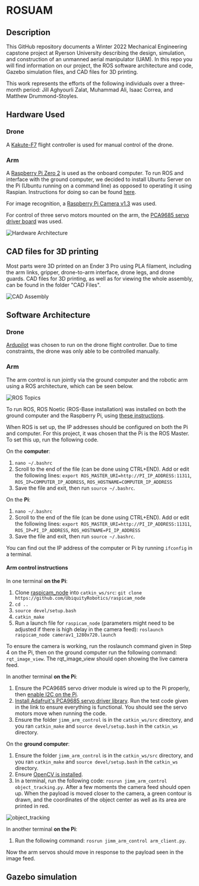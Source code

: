 # ROSUAM
## Description
This GitHub repository documents a Winter 2022 Mechanical Engineering capstone project at Ryerson University describing the design, simulation, and construction of an unmanned aerial manipulator (UAM). In this repo you will find information on our project, the ROS software architecture and code, Gazebo simulation files, and CAD files for 3D printing. 

This work represents the efforts of the following individuals over a three-month period: Jill Aghyourli Zalat, Muhammad Ali, Isaac Correa, and Matthew Drummond-Stoyles.


## Hardware Used
### Drone
A [Kakute-F7](http://www.holybro.com/product/kakute-f7-aio-v1-5/) flight controller is used for manual control of the drone. 

### Arm
A [Raspberry Pi Zero 2](https://www.raspberrypi.com/products/raspberry-pi-zero-2-w/) is used as the onboard computer. To run ROS and interface with the ground computer, we decided to install Ubuntu Server on the Pi (Ubuntu running on a command line) as opposed to operating it using Raspian. Instructions for doing so can be found [here](https://ubuntu.com/tutorials/how-to-install-ubuntu-on-your-raspberry-pi#1-overview).

For image recognition, a [Raspberry Pi Camera v1.3](https://projects.raspberrypi.org/en/projects/getting-started-with-picamera) was used.

For control of three servo motors mounted on the arm, the [PCA9685 servo driver board](https://www.amazon.ca/SunFounder-PCA9685-Channel-Arduino-Raspberry/dp/B014KTSMLA/ref=sr_1_6?crid=3QD2Z1HIESGEN&keywords=pca9685&qid=1649836331&sprefix=pca9%2Caps%2C114&sr=8-6) was used.

![Hardware Architecture](hardware.PNG)
## CAD files for 3D printing
Most parts were 3D printed on an Ender 3 Pro using PLA filament, including the arm links, gripper, drone-to-arm interface, drone legs, and drone guards. CAD files for 3D printing, as well as for viewing the whole assembly, can be found in the folder "CAD Files".

![CAD Assembly](cad_assembly.PNG)
## Software Architecture
### Drone
[Ardupilot](https://ardupilot.org/) was chosen to run on the drone flight controller. Due to time constraints, the drone was only able to be controlled manually.

### Arm
The arm control is run jointly via the ground computer and the robotic arm using a ROS architecture, which can be seen below.

![ROS Topics](rostopics.PNG)

To run ROS, ROS Noetic (ROS-Base installation) was installed on both the ground computer and the Raspberry Pi, using [these instructions](http://wiki.ros.org/noetic/Installation/Ubuntu).

When ROS is set up, the IP addresses should be configured on both the Pi and computer. For this project, it was chosen that the Pi is the ROS Master. To set this up, run the following code.

On the **computer**: 
1. `nano ~/.bashrc`
2. Scroll to the end of the file (can be done using CTRL+END). Add or edit the following lines: `export ROS_MASTER_URI=http://PI_IP_ADDRESS:11311`, `ROS_IP=COMPUTER_IP_ADDRESS`, `ROS_HOSTNAME=COMPUTER_IP_ADDRESS`
3. Save the file and exit, then run `source ~/.bashrc`.

On the **Pi**: 
1. `nano ~/.bashrc`
2. Scroll to the end of the file (can be done using CTRL+END). Add or edit the following lines: `export ROS_MASTER_URI=http://PI_IP_ADDRESS:11311`, `ROS_IP=PI_IP_ADDRESS`, `ROS_HOSTNAME=PI_IP_ADDRESS`
3. Save the file and exit, then run `source ~/.bashrc`.

You can find out the IP address of the computer or Pi by running `ifconfig` in a terminal.
#### Arm control instructions
In one terminal **on the Pi**:
1. Clone [raspicam_node](https://github.com/UbiquityRobotics/raspicam_node) into `catkin_ws/src`: `git clone https://github.com/UbiquityRobotics/raspicam_node`
2. `cd ..`
3. `source devel/setup.bash`
4. `catkin_make`
5. Run a launch file for `raspicam_node` (parameters might need to be adjusted if there is high delay in the camera feed): `roslaunch raspicam_node camerav1_1280x720.launch`

To ensure the camera is working, run the roslaunch command given in Step 4 on the Pi, then on the ground computer run the following command: `rqt_image_view`. The rqt_image_view should open showing the live camera feed. 

In another terminal **on the Pi**:
1. Ensure the PCA9685 servo driver module is wired up to the Pi properly, then [enable I2C on the Pi](https://medium.com/vacatronics/getting-started-with-raspberry-pi-i2c-and-ubuntu-server-eaa57ee0baf2).
2. [Install Adafruit's PCA9685 servo driver library](https://learn.adafruit.com/adafruit-16-channel-servo-driver-with-raspberry-pi/using-the-adafruit-library). Run the test code given in the link to ensure everything is functional. You should see the servo motors move when running the code.
3. Ensure the folder `jimm_arm_control` is in the `catkin_ws/src` directory, and you ran `catkin_make` and `source devel/setup.bash` in the `catkin_ws` directory. 

On the **ground computer**:
1. Ensure the folder `jimm_arm_control` is in the `catkin_ws/src` directory, and you ran `catkin_make` and `source devel/setup.bash` in the `catkin_ws` directory. 
2. Ensure [OpenCV is installed](https://pypi.org/project/opencv-python/).
3. In a terminal, run the following code: `rosrun jimm_arm_control object_tracking.py`. After a few moments the camera feed should open up. When the payload is moved closer to the camera, a green contour is drawn, and the coordinates of the object center as well as its area are printed in red. 

![object_tracking](gripscreen1.PNG)

In another terminal **on the Pi**:
1. Run the following command: `rosrun jimm_arm_control arm_client.py`. 

Now the arm servos should move in response to the payload seen in the image feed.

## Gazebo simulation

